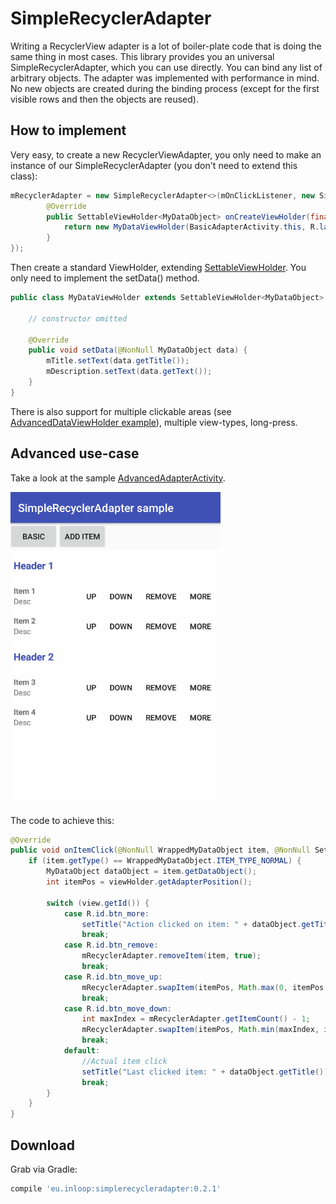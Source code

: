 SimpleRecyclerAdapter
================

Writing a RecyclerView adapter is a lot of boiler-plate code that is doing the same thing in most cases. This library provides you an universal SimpleRecyclerAdapter, which you can use directly. 
You can bind any list of arbitrary objects.
The adapter was implemented with performance in mind. No new objects are created during the binding process (except for the first visible rows and then the objects are reused).

How to implement
--------
Very easy, to create a new RecyclerViewAdapter, you only need to make an instance of our SimpleRecyclerAdapter (you don't need to extend this class):

```java
mRecyclerAdapter = new SimpleRecyclerAdapter<>(mOnClickListener, new SimpleRecyclerAdapter.CreateViewHolder<MyDataObject>() {
        @Override
        public SettableViewHolder<MyDataObject> onCreateViewHolder(final ViewGroup parent, final int viewType) {
            return new MyDataViewHolder(BasicAdapterActivity.this, R.layout.item_mydata, parent);
        }
});
```
Then create a standard ViewHolder, extending [SettableViewHolder](https://github.com/inloop/SimpleRecyclerAdapter/blob/master/library/src/main/java/eu/inloop/simplerecycleradapter/SettableViewHolder.java). You only need to implement the setData() method.

```java
public class MyDataViewHolder extends SettableViewHolder<MyDataObject> {

    // constructor omitted

    @Override
    public void setData(@NonNull MyDataObject data) {
        mTitle.setText(data.getTitle());
        mDescription.setText(data.getText());
    }
}
```

There is also support for multiple clickable areas (see [AdvancedDataViewHolder example](https://github.com/inloop/SimpleRecyclerAdapter/blob/master/sample/src/main/java/eu/inloop/simplerecycleradapter/sample/adapter/viewholder/advanced/AdvancedDataViewHolder.java)), multiple view-types, long-press.

Advanced use-case
--------
Take a look at the sample [AdvancedAdapterActivity](https://github.com/inloop/SimpleRecyclerAdapter/blob/master/sample/src/main/java/eu/inloop/simplerecycleradapter/sample/activity/AdvancedAdapterActivity.java). 


<kbd><img src="/website/adapter_advanced.gif" height="500px" title="Advanced showcase" /></kbd>

The code to achieve this:

```java
@Override
public void onItemClick(@NonNull WrappedMyDataObject item, @NonNull SettableViewHolder<WrappedMyDataObject> viewHolder, @NonNull View view) {
    if (item.getType() == WrappedMyDataObject.ITEM_TYPE_NORMAL) {
        MyDataObject dataObject = item.getDataObject();
        int itemPos = viewHolder.getAdapterPosition();

        switch (view.getId()) {
            case R.id.btn_more:
                setTitle("Action clicked on item: " + dataObject.getTitle());
                break;
            case R.id.btn_remove:
                mRecyclerAdapter.removeItem(item, true);
                break;
            case R.id.btn_move_up:
                mRecyclerAdapter.swapItem(itemPos, Math.max(0, itemPos - 1), true);
                break;
            case R.id.btn_move_down:
                int maxIndex = mRecyclerAdapter.getItemCount() - 1;
                mRecyclerAdapter.swapItem(itemPos, Math.min(maxIndex, itemPos + 1), true);
                break;
            default:
                //Actual item click
                setTitle("Last clicked item: " + dataObject.getTitle());
                break;
        }
    }
}

```

Download
--------

Grab via Gradle:
```groovy
compile 'eu.inloop:simplerecycleradapter:0.2.1'
```
